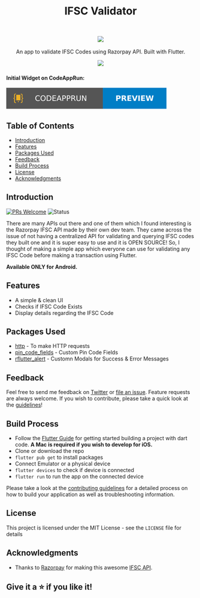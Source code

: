 <h1 align="center"> IFSC Validator </h1> <br>
<p align="center">
<img src="https://drive.google.com/uc?export=view&id=1L8tt2OJ-UhmnlvETKo33y8CPE4pR0Qtl" width="450">
</p>
<p align="center">
  An app to validate IFSC Codes using Razorpay API. Built with Flutter.
</p>
<p align="center">
  <a href="https://drive.google.com/file/d/14YH0as9G5IMUiYc6Yd5Z-JDuuwQxiYK7/view?usp=sharing">
    <img src="https://img.shields.io/badge/apk-demo-blue" width="100">
  </a>
</p>

#### Initial Widget on CodeAppRun:

[![codeapprun.io](https://raw.githubusercontent.com/acervenky/codeapprunbadge/master/assets/car4.svg)](https://codeapprun.io/sharky/widget/aMzzTEMOwJ)

## Table of Contents

- [Introduction](#introduction)
- [Features](#features)
- [Packages Used](#packages-used)
- [Feedback](#feedback)
- [Build Process](#build-process)
- [License](#license)
- [Acknowledgments](#acknowledgments)

## Introduction
[![PRs Welcome](https://img.shields.io/badge/PRs-welcome-brightgreen.svg?style=flat-square)](http://makeapullrequest.com) ![Status](
https://img.shields.io/badge/status-active-success?style=flat-square)

There are many APIs out there and one of them which I found interesting is the Razorpay IFSC API made by their own dev team. They came across the issue of not having a centralized API for validating and querying IFSC codes they built one and it is super easy to use and it is OPEN SOURCE! So, I thought of making a simple app which everyone can use for validating any IFSC Code before making a transaction using Flutter.

**Available ONLY for Android.**

## Features

* A simple & clean UI
* Checks if IFSC Code Exists
* Display details regarding the IFSC Code

## Packages Used

- [http](https://pub.dev/packages/http) - To make HTTP requests
- [pin_code_fields](https://pub.dev/packages/pin_code_fields) - Custom Pin Code Fields
- [rflutter_alert](https://pub.dev/packages/rflutter_alert) - Customn Modals for Success & Error Messages

## Feedback

Feel free to send me feedback on [Twitter](https://twitter.com/sunitshirke_88) or [file an issue](https://github.com/Maddoxx88/ifsc-validator/issues/new). Feature requests are always welcome. If you wish to contribute, please take a quick look at the [guidelines](./CONTRIBUTING.md)!

## Build Process

- Follow the [Flutter Guide](https://flutter.dev/docs/get-started/install) for getting started building a project with dart code. **A Mac is required if you wish to develop for iOS.**
- Clone or download the repo
- `flutter pub get` to install packages
- Connect Emulator or a physical device
- `flutter devices` to check if device is connected
- `flutter run` to run the app on the connected device

Please take a look at the [contributing guidelines](./CONTRIBUTING.md) for a detailed process on how to build your application as well as troubleshooting information.

## License

This project is licensed under the MIT License - see the `LICENSE` file for details

## Acknowledgments

- Thanks to [Razorpay](https://github.com/razorpay) for making this awesome [IFSC API](https://github.com/razorpay/ifsc).

## Give it a ⭐ if you like it!
